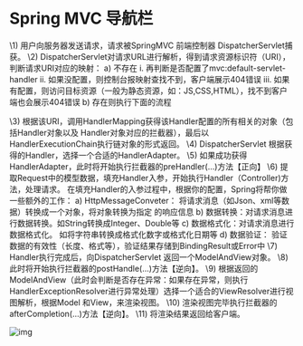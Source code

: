 # Spring MVC 导航栏

\1) 用户向服务器发送请求，请求被SpringMVC 前端控制器 DispatcherServlet捕获。
\2) DispatcherServlet对请求URL进行解析，得到请求资源标识符（URI），判断请求URI对应的映射：
a) 不存在
i. 再判断是否配置了mvc:default-servlet-handler
ii. 如果没配置，则控制台报映射查找不到，客户端展示404错误
iii. 如果有配置，则访问目标资源（一般为静态资源，如：JS,CSS,HTML），找不到客户端也会展示404错误 
 b) 存在则执行下面的流程 


\3) 根据该URI，调用HandlerMapping获得该Handler配置的所有相关的对象（包括Handler对象以及
Handler对象对应的拦截器），最后以HandlerExecutionChain执行链对象的形式返回。
\4) DispatcherServlet 根据获得的Handler，选择一个合适的HandlerAdapter。
\5) 如果成功获得HandlerAdapter，此时将开始执行拦截器的preHandler(…)方法【正向】
\6) 提取Request中的模型数据，填充Handler入参，开始执行Handler（Controller)方法，处理请求。
在填充Handler的入参过程中，根据你的配置，Spring将帮你做一些额外的工作：
a) HttpMessageConveter： 将请求消息（如Json、xml等数据）转换成一个对象，将对象转换为指定
的响应信息
b) 数据转换：对请求消息进行数据转换。如String转换成Integer、Double等
c) 数据格式化：对请求消息进行数据格式化。 如将字符串转换成格式化数字或格式化日期等
d) 数据验证： 验证数据的有效性（长度、格式等），验证结果存储到BindingResult或Error中
\7) Handler执行完成后，向DispatcherServlet 返回一个ModelAndView对象。
\8) 此时将开始执行拦截器的postHandle(...)方法【逆向】。
\9) 根据返回的ModelAndView（此时会判断是否存在异常：如果存在异常，则执行
HandlerExceptionResolver进行异常处理）选择一个适合的ViewResolver进行视图解析，根据Model
和View，来渲染视图。
\10) 渲染视图完毕执行拦截器的afterCompletion(…)方法【逆向】。
\11) 将渲染结果返回给客户端。 




![img](https://cdn.nlark.com/yuque/0/2022/png/25864774/1666182848168-a3174f94-dec0-464d-aed9-9c7c6612117f.png)